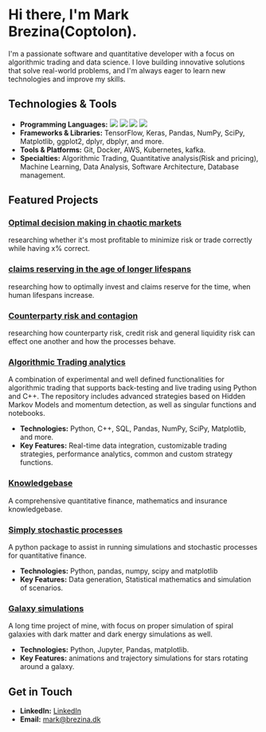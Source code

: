 # Hi there, I'm Mark Brezina(Coptolon).

I'm a passionate software and quantitative developer with a focus on algorithmic trading and data science. I love building innovative solutions that solve real-world problems, and I'm always eager to learn new technologies and improve my skills.

## Technologies & Tools

- **Programming Languages:**
![](https://img.shields.io/badge/Code-Python-informational?style=flat&logo=python&logoColor=white&color=2bbc8a)
![](https://img.shields.io/badge/Code-C++-informational?style=flat&logo=cplusplus&logoColor=white&color=2bbc8a)
![](https://img.shields.io/badge/Code-SQL-informational?style=flat&logo=MySQL&logoColor=white&color=2bbc8a)
![](https://img.shields.io/badge/Code-R-informational?style=flat&logo=R&logoColor=white&color=2bbc8a)
- **Frameworks & Libraries:** TensorFlow, Keras, Pandas, NumPy, SciPy, Matplotlib, ggplot2, dplyr, dbplyr, and more.
- **Tools & Platforms:** Git, Docker, AWS, Kubernetes, kafka.
- **Specialties:** Algorithmic Trading, Quantitative analysis(Risk and pricing), Machine Learning, Data Analysis, Software Architecture, Database management.

## Featured Projects
### [Optimal decision making in chaotic markets]()
researching whether it's most profitable to minimize risk or trade correctly while having x% correct.

### [claims reserving in the age of longer lifespans]()
researching how to optimally invest and claims reserve for the time, when human lifespans increase.

### [Counterparty risk and contagion]()
researching how counterparty risk, credit risk and general liquidity risk can effect one another and how the processes behave.

### [Algorithmic Trading analytics](https://github.com/CopenhagenToLondon/TMRW)
A combination of experimental and well defined functionalities for algorithmic trading that supports back-testing and live trading using Python and C++. The repository includes advanced strategies based on Hidden Markov Models and momentum detection, as well as singular functions and notebooks.

- **Technologies:** Python, C++, SQL, Pandas, NumPy, SciPy, Matplotlib, and more.
- **Key Features:** Real-time data integration, customizable trading strategies, performance analytics, common and custom strategy functions.

### [Knowledgebase](https://github.com/CopenhagenToLondon/Knowledgebase)
A comprehensive quantitative finance, mathematics and insurance knowledgebase.

### [Simply stochastic processes](https://github.com/CopenhagenToLondon/EZAPI)
A python package to assist in running simulations and stochastic processes for quantitative finance.

- **Technologies:** Python, pandas, numpy, scipy and matplotlib
- **Key Features:** Data generation, Statistical mathematics and simulation of scenarios.

### [Galaxy simulations](https://github.com/CopenhagenToLondon/Galaksim)
A long time project of mine, with focus on proper simulation of spiral galaxies with dark matter and dark energy simulations as well.

- **Technologies:** Python, Jupyter, Pandas, matplotlib.
- **Key Features:** animations and trajectory simulations for stars rotating around a galaxy.


## Get in Touch

- **LinkedIn:** [LinkedIn](https://www.linkedin.com/in/markdbrezina/)
- **Email:** [mark@brezina.dk](mailto:mark@brezina.dk)


